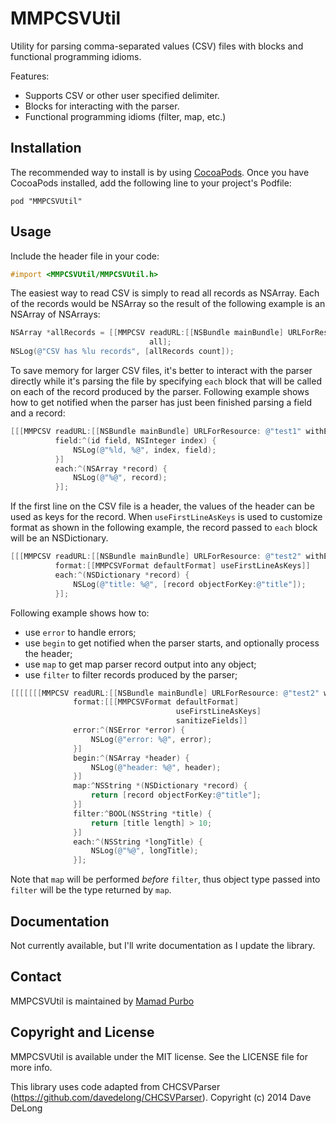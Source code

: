 MMPCSVUtil
==========

Utility for parsing comma-separated values (CSV) files with blocks and functional programming idioms. 

Features:
* Supports CSV or other user specified delimiter.
* Blocks for interacting with the parser.
* Functional programming idioms (filter, map, etc.)

## Installation

The recommended way to install is by using [CocoaPods](http://cocoapods.org/). Once you have CocoaPods installed, add the following line to your project's Podfile:
```
pod "MMPCSVUtil"
```

## Usage

Include the header file in your code:
```objectivec
#import <MMPCSVUtil/MMPCSVUtil.h>
```

The easiest way to read CSV is simply to read all records as NSArray. Each of the records would be NSArray so the result of the following example is an NSArray of NSArrays:
```objectivec
NSArray *allRecords = [[MMPCSV readURL:[[NSBundle mainBundle] URLForResource: @"test1" withExtension:@"csv"]] 
                               all];
NSLog(@"CSV has %lu records", [allRecords count]);
```

To save memory for larger CSV files, it's better to interact with the parser directly while it's parsing the file by specifying `each` block that will be called on each of the record produced by the parser. Following example shows how to get notified when the parser has just been finished parsing a field and a record:
```objectivec
[[[MMPCSV readURL:[[NSBundle mainBundle] URLForResource: @"test1" withExtension:@"csv"]]
          field:^(id field, NSInteger index) {
              NSLog(@"%ld, %@", index, field);
          }]
          each:^(NSArray *record) {
              NSLog(@"%@", record);
          }];
```

If the first line on the CSV file is a header, the values of the header can be used as keys for the record. When `useFirstLineAsKeys` is used to customize format as shown in the following example, the record passed to `each` block will be an NSDictionary.
```objectivec
[[[MMPCSV readURL:[[NSBundle mainBundle] URLForResource: @"test2" withExtension:@"csv"]]
          format:[[MMPCSVFormat defaultFormat] useFirstLineAsKeys]]
          each:^(NSDictionary *record) {
              NSLog(@"title: %@", [record objectForKey:@"title"]);
          }];
```

Following example shows how to:
- use `error` to handle errors;
- use `begin` to get notified when the parser starts, and optionally process the header;
- use `map` to get map parser record output into any object;
- use `filter` to filter records produced by the parser;
```objectivec
[[[[[[[MMPCSV readURL:[[NSBundle mainBundle] URLForResource: @"test2" withExtension:@"csv"]]
              format:[[[MMPCSVFormat defaultFormat]
                                     useFirstLineAsKeys]
                                     sanitizeFields]]
              error:^(NSError *error) {
                  NSLog(@"error: %@", error);
              }]
              begin:^(NSArray *header) {
                  NSLog(@"header: %@", header);
              }]
              map:^NSString *(NSDictionary *record) {
                  return [record objectForKey:@"title"];
              }]
              filter:^BOOL(NSString *title) {
                  return [title length] > 10;
              }]
              each:^(NSString *longTitle) {
                  NSLog(@"%@", longTitle);
              }];
```
Note that `map` will be performed *before* `filter`, thus object type passed into `filter` will be the type returned by `map`.

## Documentation

Not currently available, but I'll write documentation as I update the library.

## Contact

MMPCSVUtil is maintained by [Mamad Purbo](https://twitter.com/purubo)

## Copyright and License

MMPCSVUtil is available under the MIT license. See the LICENSE file for more info.

This library uses code adapted from CHCSVParser (https://github.com/davedelong/CHCSVParser). Copyright (c) 2014 Dave DeLong
